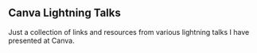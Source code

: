 ## Canva Lightning Talks

Just a collection of links and resources from various lightning talks I have presented at Canva.

